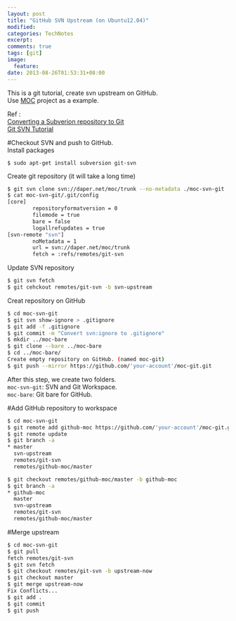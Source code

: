```yaml
---
layout: post
title: "GitHub SVN Upstream (on Ubuntu12.04)"
modified:
categories: TechNotes
excerpt:  
comments: true
tags: [git]
image:
  feature:
date: 2013-08-26T01:53:31+08:00
---
```


This is a git tutorial, create svn upstream on GitHub.  
Use [MOC](http://moc.daper.net/) project as a example.  
  

Ref :  
[Converting a Subverion repository to Git](http://john.albin.net/git/convert-subversion-to-git)  
[Git SVN Tutorial](http://trac.parrot.org/parrot/wiki/git-svn-tutorial)  


#Checkout SVN and push to GitHub.    
Install packages  

    $ sudo apt-get install subversion git-svn

Create git repository (it will take a long time)  

```bash
$ git svn clone svn://daper.net/moc/trunk --no-metadata ./moc-svn-git  
$ cat moc-svn-git/.git/config  
[core]
        repositoryformatversion = 0
        filemode = true
        bare = false
        logallrefupdates = true
[svn-remote "svn"]
        noMetadata = 1
        url = svn://daper.net/moc/trunk
        fetch = :refs/remotes/git-svn
```

Update SVN repository  

```bash
$ git svn fetch
$ git cehckout remotes/git-svn -b svn-upstream  
```

Creat repository on GitHub  

```bash
$ cd moc-svn-git  
$ git svn show-ignore > .gitignore  
$ git add -f .gitignore  
$ git commit -m "Convert svn:ignore to .gitignore"  
$ mkdir ../moc-bare  
$ git clone --bare ../moc-bare  
$ cd ../moc-bare/
Create empty repository on GitHub. (named moc-git)  
$ git push --mirror https://github.com/'your-account'/moc-git.git  

```  

After this step, we create two folders.  
`moc-svn-git`: SVN and Git Workspace.  
`moc-bare`: Git bare for GitHub.  

#Add GitHub repository to workspace  

```bash
$ cd moc-svn-git  
$ git remote add github-moc https://github.com/'your-account'/moc-git.git  
$ git remote update  
$ git branch -a
* master
  svn-upstream
  remotes/git-svn
  remotes/github-moc/master  

$ git checkout remotes/github-moc/master -b github-moc
$ git branch -a
* github-moc
  master
  svn-upstream
  remotes/git-svn
  remotes/github-moc/master

```    

#Merge upstream  

```bash
$ cd moc-svn-git
$ git pull 
fetch remotes/git-svn
$ git svn fetch
$ git checkout remotes/git-svn -b upstream-now
$ git checkout master
$ git merge upstream-now
Fix Conflicts...
$ git add .
$ git commit
$ git push
```
